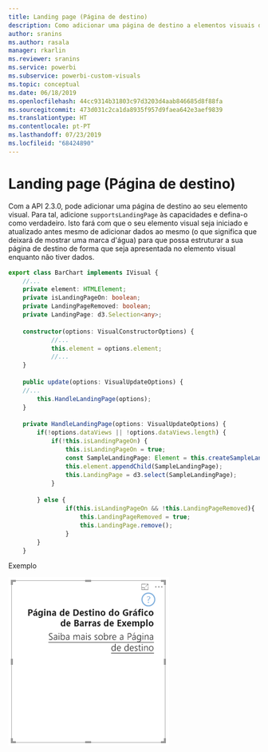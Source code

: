 ```yaml
---
title: Landing page (Página de destino)
description: Como adicionar uma página de destino a elementos visuais do Power BI
author: sranins
ms.author: rasala
manager: rkarlin
ms.reviewer: sranins
ms.service: powerbi
ms.subservice: powerbi-custom-visuals
ms.topic: conceptual
ms.date: 06/18/2019
ms.openlocfilehash: 44cc9314b31803c97d3203d4aab846685d8f88fa
ms.sourcegitcommit: 473d031c2ca1da8935f957d9faea642e3aef9839
ms.translationtype: HT
ms.contentlocale: pt-PT
ms.lasthandoff: 07/23/2019
ms.locfileid: "68424890"
---
```

# <a name="landing-page"></a>Landing page (Página de destino)

Com a API 2.3.0, pode adicionar uma página de destino ao seu elemento visual. Para tal, adicione `supportsLandingPage` às capacidades e defina-o como verdadeiro. Isto fará com que o seu elemento visual seja iniciado e atualizado antes mesmo de adicionar dados ao mesmo (o que significa que deixará de mostrar uma marca d'água) para que possa estruturar a sua página de destino de forma que seja apresentada no elemento visual enquanto não tiver dados.

```typescript
export class BarChart implements IVisual {
    //...
    private element: HTMLElement;
    private isLandingPageOn: boolean;
    private LandingPageRemoved: boolean;
    private LandingPage: d3.Selection<any>;

    constructor(options: VisualConstructorOptions) {
            //...
            this.element = options.element;
            //...
    }

    public update(options: VisualUpdateOptions) {
    //...
        this.HandleLandingPage(options);
    }

    private HandleLandingPage(options: VisualUpdateOptions) {
        if(!options.dataViews || !options.dataViews.length) {
            if(!this.isLandingPageOn) {
                this.isLandingPageOn = true;
                const SampleLandingPage: Element = this.createSampleLandingPage(); //create a landing page
                this.element.appendChild(SampleLandingPage);
                this.LandingPage = d3.select(SampleLandingPage);
            }

        } else {
                if(this.isLandingPageOn && !this.LandingPageRemoved){
                    this.LandingPageRemoved = true;
                    this.LandingPage.remove();
                }
        }
    }
```

Exemplo

![captura de ecrã a mostrar a página de destino](./media/landing-page.png)
